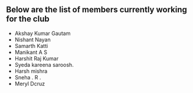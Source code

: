 ## Below are the list of members currently working for the club

- Akshay Kumar Gautam
- Nishant Nayan
- Samarth Katti
- Manikant A S
- Harshit Raj Kumar
- Syeda kareena saroosh.
- Harsh mishra
- Sneha . R .
- Meryl Dcruz
